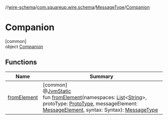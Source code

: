 //[wire-schema](../../../../index.md)/[com.squareup.wire.schema](../../index.md)/[MessageType](../index.md)/[Companion](index.md)

# Companion

[common]\
object [Companion](index.md)

## Functions

| Name | Summary |
|---|---|
| [fromElement](from-element.md) | [common]<br>@[JvmStatic](https://kotlinlang.org/api/latest/jvm/stdlib/kotlin.jvm/-jvm-static/index.html)<br>fun [fromElement](from-element.md)(namespaces: [List](https://kotlinlang.org/api/latest/jvm/stdlib/kotlin.collections/-list/index.html)&lt;[String](https://kotlinlang.org/api/latest/jvm/stdlib/kotlin/-string/index.html)&gt;, protoType: [ProtoType](../../-proto-type/index.md), messageElement: [MessageElement](../../../com.squareup.wire.schema.internal.parser/-message-element/index.md), syntax: Syntax): [MessageType](../index.md) |
